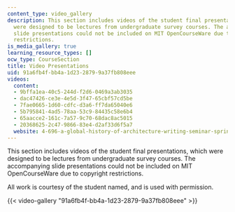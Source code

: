 ```yaml
---
content_type: video_gallery
description: This section includes videos of the student final presentations, which
  were designed to be lectures from undergraduate survey courses. The accompanying
  slide presentations could not be included on MIT OpenCourseWare due to copyright
  restrictions.
is_media_gallery: true
learning_resource_types: []
ocw_type: CourseSection
title: Video Presentations
uid: 91a6fb4f-bb4a-1d23-2879-9a37fb808eee
videos:
  content:
  - 9bffa1ea-40c5-244d-f2d6-0469a3ab3035
  - dac47426-ce3e-4e5d-3f47-65cbf57cd5be
  - 7fae0665-1d60-cdfc-d3a6-ff7da65040e6
  - 5b795841-4ad5-78aa-53c9-84435c58e6b4
  - 65aacce2-161c-7a57-9c70-68dac8ac5015
  - 20368625-2c47-9866-83e4-d2af33d6f5a7
  website: 4-696-a-global-history-of-architecture-writing-seminar-spring-2008
---
```


This section includes videos of the student final presentations, which were designed to be lectures from undergraduate survey courses. The accompanying slide presentations could not be included on MIT OpenCourseWare due to copyright restrictions.

All work is courtesy of the student named, and is used with permission.

{{< video-gallery "91a6fb4f-bb4a-1d23-2879-9a37fb808eee" >}}

